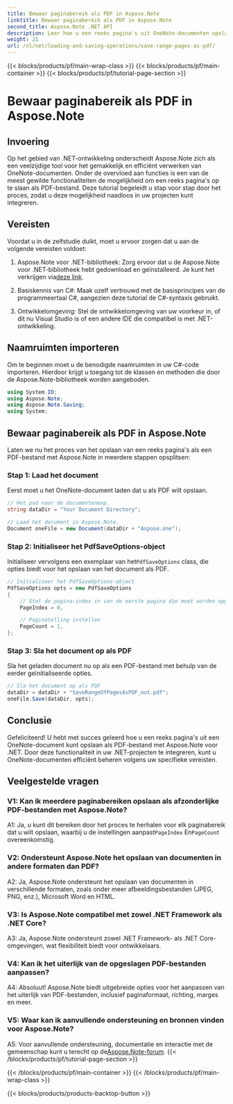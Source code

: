 ```yaml
---
title: Bewaar paginabereik als PDF in Aspose.Note
linktitle: Bewaar paginabereik als PDF in Aspose.Note
second_title: Aspose.Note .NET API
description: Leer hoe u een reeks pagina's uit OneNote-documenten opslaat als PDF-bestanden met Aspose.Note voor .NET. Inclusief stap-voor-stap handleiding.
weight: 21
url: /nl/net/loading-and-saving-operations/save-range-pages-as-pdf/
---
```


{{< blocks/products/pf/main-wrap-class >}}
{{< blocks/products/pf/main-container >}}
{{< blocks/products/pf/tutorial-page-section >}}

# Bewaar paginabereik als PDF in Aspose.Note

## Invoering

Op het gebied van .NET-ontwikkeling onderscheidt Aspose.Note zich als een veelzijdige tool voor het gemakkelijk en efficiënt verwerken van OneNote-documenten. Onder de overvloed aan functies is een van de meest gewilde functionaliteiten de mogelijkheid om een reeks pagina's op te slaan als PDF-bestand. Deze tutorial begeleidt u stap voor stap door het proces, zodat u deze mogelijkheid naadloos in uw projecten kunt integreren.

## Vereisten

Voordat u in de zelfstudie duikt, moet u ervoor zorgen dat u aan de volgende vereisten voldoet:

1.  Aspose.Note voor .NET-bibliotheek: Zorg ervoor dat u de Aspose.Note voor .NET-bibliotheek hebt gedownload en geïnstalleerd. Je kunt het verkrijgen via[deze link](https://releases.aspose.com/note/net/).
   
2. Basiskennis van C#: Maak uzelf vertrouwd met de basisprincipes van de programmeertaal C#, aangezien deze tutorial de C#-syntaxis gebruikt.
   
3. Ontwikkelomgeving: Stel de ontwikkelomgeving van uw voorkeur in, of dit nu Visual Studio is of een andere IDE die compatibel is met .NET-ontwikkeling.

## Naamruimten importeren

Om te beginnen moet u de benodigde naamruimten in uw C#-code importeren. Hierdoor krijgt u toegang tot de klassen en methoden die door de Aspose.Note-bibliotheek worden aangeboden.

```csharp
using System.IO;
using Aspose.Note;
using Aspose.Note.Saving;
using System;
```

## Bewaar paginabereik als PDF in Aspose.Note

Laten we nu het proces van het opslaan van een reeks pagina's als een PDF-bestand met Aspose.Note in meerdere stappen opsplitsen:

### Stap 1: Laad het document

Eerst moet u het OneNote-document laden dat u als PDF wilt opslaan.

```csharp
// Het pad naar de documentenmap.
string dataDir = "Your Document Directory";

// Laad het document in Aspose.Note.
Document oneFile = new Document(dataDir + "Aspose.one");
```

### Stap 2: Initialiseer het PdfSaveOptions-object

 Initialiseer vervolgens een exemplaar van het`PdfSaveOptions` class, die opties biedt voor het opslaan van het document als PDF.

```csharp
// Initialiseer het PdfSaveOptions-object
PdfSaveOptions opts = new PdfSaveOptions
{
    // Stel de pagina-index in van de eerste pagina die moet worden opgeslagen
    PageIndex = 0,

    // Paginatelling instellen
    PageCount = 1,
};
```

### Stap 3: Sla het document op als PDF

Sla het geladen document nu op als een PDF-bestand met behulp van de eerder geïnitialiseerde opties.

```csharp
// Sla het document op als PDF
dataDir = dataDir + "SaveRangeOfPagesAsPDF_out.pdf";
oneFile.Save(dataDir, opts);
```

## Conclusie

Gefeliciteerd! U hebt met succes geleerd hoe u een reeks pagina's uit een OneNote-document kunt opslaan als PDF-bestand met Aspose.Note voor .NET. Door deze functionaliteit in uw .NET-projecten te integreren, kunt u OneNote-documenten efficiënt beheren volgens uw specifieke vereisten.

## Veelgestelde vragen

### V1: Kan ik meerdere paginabereiken opslaan als afzonderlijke PDF-bestanden met Aspose.Note?

A1: Ja, u kunt dit bereiken door het proces te herhalen voor elk paginabereik dat u wilt opslaan, waarbij u de instellingen aanpast`PageIndex` En`PageCount` overeenkomstig.
   
### V2: Ondersteunt Aspose.Note het opslaan van documenten in andere formaten dan PDF?

A2: Ja, Aspose.Note ondersteunt het opslaan van documenten in verschillende formaten, zoals onder meer afbeeldingsbestanden (JPEG, PNG, enz.), Microsoft Word en HTML.
   
### V3: Is Aspose.Note compatibel met zowel .NET Framework als .NET Core?

A3: Ja, Aspose.Note ondersteunt zowel .NET Framework- als .NET Core-omgevingen, wat flexibiliteit biedt voor ontwikkelaars.
   
### V4: Kan ik het uiterlijk van de opgeslagen PDF-bestanden aanpassen?

A4: Absoluut! Aspose.Note biedt uitgebreide opties voor het aanpassen van het uiterlijk van PDF-bestanden, inclusief paginaformaat, richting, marges en meer.
   
### V5: Waar kan ik aanvullende ondersteuning en bronnen vinden voor Aspose.Note?

 A5: Voor aanvullende ondersteuning, documentatie en interactie met de gemeenschap kunt u terecht op de[Aspose.Note-forum](https://forum.aspose.com/c/note/28).
{{< /blocks/products/pf/tutorial-page-section >}}

{{< /blocks/products/pf/main-container >}}
{{< /blocks/products/pf/main-wrap-class >}}

{{< blocks/products/products-backtop-button >}}
